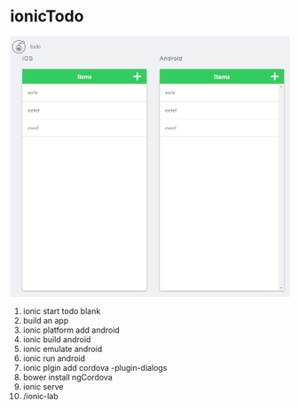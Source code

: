 # ionicTodo

<img src='https://github.com/kosomi/ionicTodo/blob/master/Screenshot.png'>

1. ionic start todo blank
2. build an app
3. ionic platform add android
4. ionic build android
5. ionic emulate android
6. ionic run android
7. ionic plgin add cordova -plugin-dialogs
8. bower install ngCordova
9. ionic serve
10.   /ionic-lab
